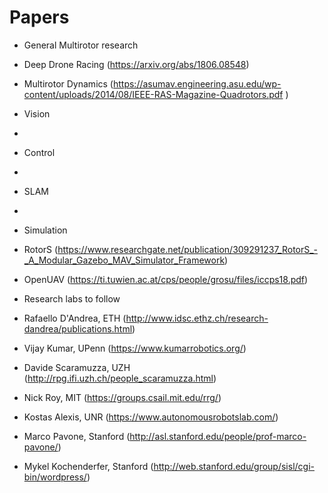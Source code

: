 # Papers

* General Multirotor research
* Deep Drone Racing (https://arxiv.org/abs/1806.08548)
* Multirotor Dynamics (https://asumav.engineering.asu.edu/wp-content/uploads/2014/08/IEEE-RAS-Magazine-Quadrotors.pdf
)

* Vision
*

* Control
*

* SLAM
*

* Simulation
* RotorS (https://www.researchgate.net/publication/309291237_RotorS_-_A_Modular_Gazebo_MAV_Simulator_Framework)
* OpenUAV (https://ti.tuwien.ac.at/cps/people/grosu/files/iccps18.pdf)

* Research labs to follow
* Rafaello D'Andrea, ETH (http://www.idsc.ethz.ch/research-dandrea/publications.html)
* Vijay Kumar, UPenn (https://www.kumarrobotics.org/)
* Davide Scaramuzza, UZH (http://rpg.ifi.uzh.ch/people_scaramuzza.html)
* Nick Roy, MIT (https://groups.csail.mit.edu/rrg/)
* Kostas Alexis, UNR (https://www.autonomousrobotslab.com/)
* Marco Pavone, Stanford (http://asl.stanford.edu/people/prof-marco-pavone/)
* Mykel Kochenderfer, Stanford (http://web.stanford.edu/group/sisl/cgi-bin/wordpress/)